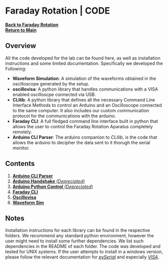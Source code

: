 # Faraday Rotation | CODE

**[Back to Faraday Rotation](https://github.com/PanosEconomou/advanced-lab/tree/main/2.Faraday-Rotation)**  
**[Return to Main](https://github.com/PanosEconomou/advanced-lab)**

## Overview

All the code developed for the lab can be found here, as well as installation instructions and some limited documentation. Specifically we developed the Following:

- **Waveform Simulation**: A simulation of the waveforms obtained in the oscilloscope generated by the setup.
- **oscillovisa**: A python library that handles communications with a VISA enabled oscilloscpe connected via USB.
- **CLIlib**: A python library that defines all the necessary Command Line Interface Methods to control an Arduino and an Oscilloscope connected to the same computer. It also includes our custom communication protocol for the communications with the arduino.
- **Faraday CLI**: A full fledged command line interface built in python that allows the user to control the Faraday Rotation Aparatus completely remotely.
- **Arduino CLI Parser**: The arduino companion to *CLIlib*, is the code that allows the arduino to decipher the data sent to it thorugh the serial monitor.

## Contents

1. [**Arduino CLI Parser**](https://github.com/PanosEconomou/advanced-lab/tree/main/2.Faraday-Rotation/2.Code/Arduino_CLI_Parser)
2. [**Arduino Handshake** *(Depreciated)*](https://github.com/PanosEconomou/advanced-lab/tree/main/2.Faraday-Rotation/2.Code/Arduino_Handshake)
3. [**Arduino Python Control** *(Depreciated)*](https://github.com/PanosEconomou/advanced-lab/tree/main/2.Faraday-Rotation/2.Code/Arduino_Python_Control)
4. [**Faraday CLI**](https://github.com/PanosEconomou/advanced-lab/tree/main/2.Faraday-Rotation/2.Code/Faraday_Controller)
5. [**Oscillovisa**](https://github.com/PanosEconomou/advanced-lab/tree/main/2.Faraday-Rotation/2.Code/Visa_Files)
6. [**Waveform Sim**](https://github.com/PanosEconomou/advanced-lab/tree/main/2.Faraday-Rotation/2.Code/Waveform-Sim)

## Notes

Installation instructions for each library can be found in the respective folders. We recommend any standard python environment, however the user might need to install some further dependencies. We list such dependencies in the README of each folder. The code was developed and tested for UNIX systems. If the user attempts to install in a windows version, please follow the relevant documentation for [*pySerial*](https://pypi.org/project/pyserial/) and especially [*VISA*](https://www.ni.com/en-lb/support/downloads/drivers/download.ni-visa.html).
